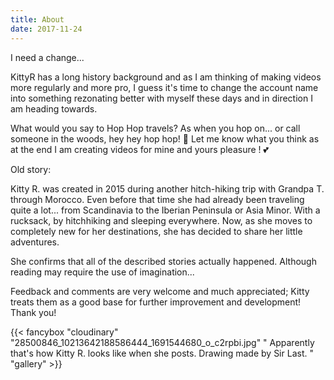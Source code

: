 ```yaml
---
title: About
date: 2017-11-24
---
```

I need a change... 

KittyR has a long history background and as I am thinking of making videos more regularly and more pro, I guess it's time to change the account name into something rezonating better with myself these days and in direction I am heading towards.

What would you say to Hop Hop travels?  As when you hop on... or call someone in the woods, hey hey hop hop! 🧐 
Let me know what you think as at the end I am creating videos for mine and  yours pleasure ! 💕

Old story: 

Kitty R. was created in 2015 during another hitch-hiking trip with Grandpa T. through Morocco.
Even before that time she had already been traveling quite a lot... from Scandinavia to the
Iberian Peninsula or Asia Minor.
With a rucksack, by hitchhiking and sleeping everywhere.
Now, as she moves to completely new for her destinations, she has decided to share her little
adventures.

She confirms that all of the described stories actually happened. Although reading may require
the use of imagination...

Feedback and comments are very welcome and much appreciated; Kitty treats them as a good base for further improvement and development! Thank you!

{{< fancybox "cloudinary" "28500846_10213642188586444_1691544680_o_c2rpbi.jpg" " Apparently that's how Kitty R. looks like when she posts. Drawing made by Sir Last. " "gallery" >}}
